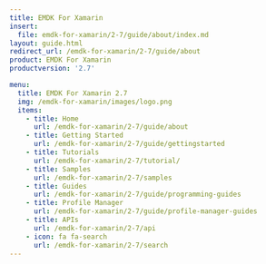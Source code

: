 ```yaml
---
title: EMDK For Xamarin
insert:
  file: emdk-for-xamarin/2-7/guide/about/index.md
layout: guide.html
redirect_url: /emdk-for-xamarin/2-7/guide/about
product: EMDK For Xamarin
productversion: '2.7'

menu:
  title: EMDK For Xamarin 2.7
  img: /emdk-for-xamarin/images/logo.png
  items:
    - title: Home
      url: /emdk-for-xamarin/2-7/guide/about
    - title: Getting Started
      url: /emdk-for-xamarin/2-7/guide/gettingstarted
    - title: Tutorials
      url: /emdk-for-xamarin/2-7/tutorial/
    - title: Samples
      url: /emdk-for-xamarin/2-7/samples
    - title: Guides
      url: /emdk-for-xamarin/2-7/guide/programming-guides
    - title: Profile Manager
      url: /emdk-for-xamarin/2-7/guide/profile-manager-guides
    - title: APIs
      url: /emdk-for-xamarin/2-7/api
    - icon: fa fa-search
      url: /emdk-for-xamarin/2-7/search
---
```

